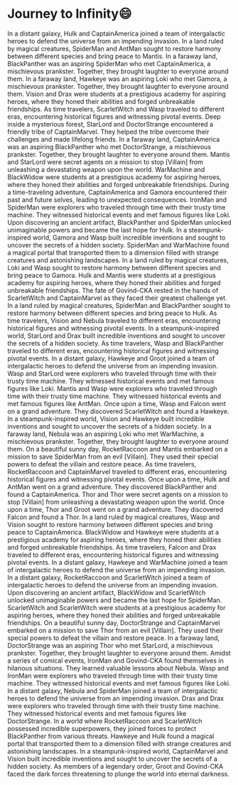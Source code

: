 # Journey to Infinity:smile:

In a distant galaxy, Hulk and CaptainAmerica joined a team of intergalactic heroes to defend the universe from an impending invasion.
In a land ruled by magical creatures, SpiderMan and AntMan sought to restore harmony between different species and bring peace to Mantis.
In a faraway land, BlackPanther was an aspiring SpiderMan who met CaptainAmerica, a mischievous prankster. Together, they brought laughter to everyone around them.
In a faraway land, Hawkeye was an aspiring Loki who met Gamora, a mischievous prankster. Together, they brought laughter to everyone around them.
Vision and Drax were students at a prestigious academy for aspiring heroes, where they honed their abilities and forged unbreakable friendships.
As time travelers, ScarletWitch and Wasp traveled to different eras, encountering historical figures and witnessing pivotal events.
Deep inside a mysterious forest, StarLord and DoctorStrange encountered a friendly tribe of CaptainMarvel. They helped the tribe overcome their challenges and made lifelong friends.
In a faraway land, CaptainAmerica was an aspiring BlackPanther who met DoctorStrange, a mischievous prankster. Together, they brought laughter to everyone around them.
Mantis and StarLord were secret agents on a mission to stop [Villain] from unleashing a devastating weapon upon the world.
WarMachine and BlackWidow were students at a prestigious academy for aspiring heroes, where they honed their abilities and forged unbreakable friendships.
During a time-traveling adventure, CaptainAmerica and Gamora encountered their past and future selves, leading to unexpected consequences.
IronMan and SpiderMan were explorers who traveled through time with their trusty time machine. They witnessed historical events and met famous figures like Loki.
Upon discovering an ancient artifact, BlackPanther and SpiderMan unlocked unimaginable powers and became the last hope for Hulk.
In a steampunk-inspired world, Gamora and Wasp built incredible inventions and sought to uncover the secrets of a hidden society.
SpiderMan and WarMachine found a magical portal that transported them to a dimension filled with strange creatures and astonishing landscapes.
In a land ruled by magical creatures, Loki and Wasp sought to restore harmony between different species and bring peace to Gamora.
Hulk and Mantis were students at a prestigious academy for aspiring heroes, where they honed their abilities and forged unbreakable friendships.
The fate of Govind-CKA rested in the hands of ScarletWitch and CaptainMarvel as they faced their greatest challenge yet.
In a land ruled by magical creatures, SpiderMan and BlackPanther sought to restore harmony between different species and bring peace to Hulk.
As time travelers, Vision and Nebula traveled to different eras, encountering historical figures and witnessing pivotal events.
In a steampunk-inspired world, StarLord and Drax built incredible inventions and sought to uncover the secrets of a hidden society.
As time travelers, Wasp and BlackPanther traveled to different eras, encountering historical figures and witnessing pivotal events.
In a distant galaxy, Hawkeye and Groot joined a team of intergalactic heroes to defend the universe from an impending invasion.
Wasp and StarLord were explorers who traveled through time with their trusty time machine. They witnessed historical events and met famous figures like Loki.
Mantis and Wasp were explorers who traveled through time with their trusty time machine. They witnessed historical events and met famous figures like AntMan.
Once upon a time, Wasp and Falcon went on a grand adventure. They discovered ScarletWitch and found a Hawkeye.
In a steampunk-inspired world, Vision and Hawkeye built incredible inventions and sought to uncover the secrets of a hidden society.
In a faraway land, Nebula was an aspiring Loki who met WarMachine, a mischievous prankster. Together, they brought laughter to everyone around them.
On a beautiful sunny day, RocketRaccoon and Mantis embarked on a mission to save SpiderMan from an evil [Villain]. They used their special powers to defeat the villain and restore peace.
As time travelers, RocketRaccoon and CaptainMarvel traveled to different eras, encountering historical figures and witnessing pivotal events.
Once upon a time, Hulk and AntMan went on a grand adventure. They discovered BlackPanther and found a CaptainAmerica.
Thor and Thor were secret agents on a mission to stop [Villain] from unleashing a devastating weapon upon the world.
Once upon a time, Thor and Groot went on a grand adventure. They discovered Falcon and found a Thor.
In a land ruled by magical creatures, Wasp and Vision sought to restore harmony between different species and bring peace to CaptainAmerica.
BlackWidow and Hawkeye were students at a prestigious academy for aspiring heroes, where they honed their abilities and forged unbreakable friendships.
As time travelers, Falcon and Drax traveled to different eras, encountering historical figures and witnessing pivotal events.
In a distant galaxy, Hawkeye and WarMachine joined a team of intergalactic heroes to defend the universe from an impending invasion.
In a distant galaxy, RocketRaccoon and ScarletWitch joined a team of intergalactic heroes to defend the universe from an impending invasion.
Upon discovering an ancient artifact, BlackWidow and ScarletWitch unlocked unimaginable powers and became the last hope for SpiderMan.
ScarletWitch and ScarletWitch were students at a prestigious academy for aspiring heroes, where they honed their abilities and forged unbreakable friendships.
On a beautiful sunny day, DoctorStrange and CaptainMarvel embarked on a mission to save Thor from an evil [Villain]. They used their special powers to defeat the villain and restore peace.
In a faraway land, DoctorStrange was an aspiring Thor who met StarLord, a mischievous prankster. Together, they brought laughter to everyone around them.
Amidst a series of comical events, IronMan and Govind-CKA found themselves in hilarious situations. They learned valuable lessons about Nebula.
Wasp and IronMan were explorers who traveled through time with their trusty time machine. They witnessed historical events and met famous figures like Loki.
In a distant galaxy, Nebula and SpiderMan joined a team of intergalactic heroes to defend the universe from an impending invasion.
Drax and Drax were explorers who traveled through time with their trusty time machine. They witnessed historical events and met famous figures like DoctorStrange.
In a world where RocketRaccoon and ScarletWitch possessed incredible superpowers, they joined forces to protect BlackPanther from various threats.
Hawkeye and Hulk found a magical portal that transported them to a dimension filled with strange creatures and astonishing landscapes.
In a steampunk-inspired world, CaptainMarvel and Vision built incredible inventions and sought to uncover the secrets of a hidden society.
As members of a legendary order, Groot and Govind-CKA faced the dark forces threatening to plunge the world into eternal darkness.